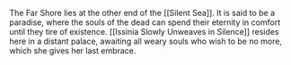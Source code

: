 The Far Shore lies at the other end of the [[Silent Sea]]. It is said to be a paradise, where the souls of the dead can spend their eternity in comfort until they tire of existence. [[Issinia Slowly Unweaves in Silence]] resides here in a distant palace, awaiting all weary souls who wish to be no more, which she gives her last embrace.